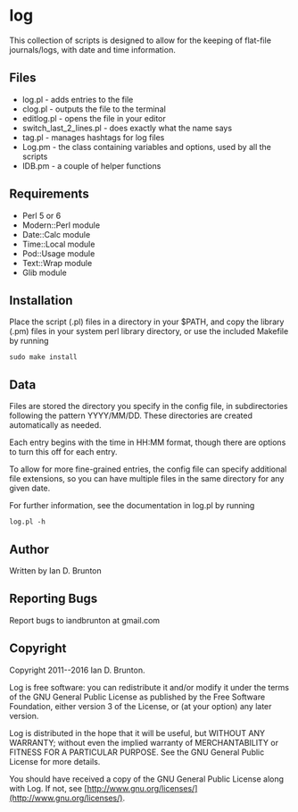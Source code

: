 # log

This collection of scripts is designed to allow for the keeping of flat-file
journals/logs, with date and time information.

## Files

* log.pl - adds entries to the file
* clog.pl - outputs the file to the terminal
* editlog.pl - opens the file in your editor
* switch_last_2_lines.pl - does exactly what the name says
* tag.pl - manages hashtags for log files
* Log.pm - the class containing variables and options, used by all the scripts
* IDB.pm - a couple of helper functions

## Requirements

* Perl 5 or 6
* Modern::Perl module
* Date::Calc module
* Time::Local module
* Pod::Usage module
* Text::Wrap module
* Glib module

## Installation

Place the script (.pl) files in a directory in your $PATH, and copy the library
(.pm) files in your system perl library directory, or use the included Makefile
by running

    sudo make install

## Data

Files are stored the directory you specify in the config file, in
subdirectories following the pattern YYYY/MM/DD.  These directories are created
automatically as needed.

Each entry begins with the time in HH:MM format, though there are options to
turn this off for each entry.

To allow for more fine-grained entries, the config file can specify additional
file extensions, so you can have multiple files in the same directory for any
given date.

For further information, see the documentation in log.pl by running

    log.pl -h

## Author

Written by Ian D. Brunton

## Reporting Bugs

Report bugs to iandbrunton at gmail.com

## Copyright

Copyright 2011--2016 Ian D. Brunton.

Log is free software: you can redistribute it and/or modify
it under the terms of the GNU General Public License as published by
the Free Software Foundation, either version 3 of the License, or
(at your option) any later version.

Log is distributed in the hope that it will be useful,
but WITHOUT ANY WARRANTY; without even the implied warranty of
MERCHANTABILITY or FITNESS FOR A PARTICULAR PURPOSE.  See the
GNU General Public License for more details.

You should have received a copy of the GNU General Public License
along with Log.  If not, see [http://www.gnu.org/licenses/](http://www.gnu.org/licenses/).
